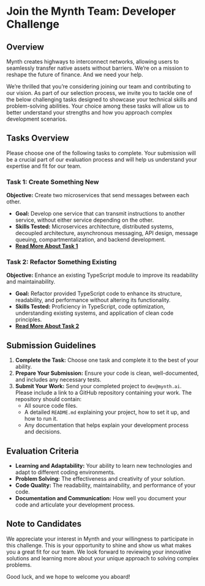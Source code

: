 # Join the Mynth Team: Developer Challenge

## Overview

Mynth creates highways to interconnect networks, allowing users to
seamlessly transfer native assets without barriers. We’re on a mission
to reshape the future of finance. And we need your help.

We’re thrilled that you’re considering joining our team and contributing
to our vision. As part of our selection process, we invite you to tackle
one of the below challenging tasks designed to showcase your technical
skills and problem-solving abilities. Your choice among these tasks will
allow us to better understand your strengths and how you approach
complex development scenarios.

## Tasks Overview

Please choose one of the following tasks to complete. Your submission
will be a crucial part of our evaluation process and will help us
understand your expertise and fit for our team.

### Task 1: Create Something New

**Objective:** Create two microservices that send messages between each
other.

- **Goal:** Develop one service that can transmit instructions to
  another service, without either service depending on the other.
- **Skills Tested:** Microservices architecture, distributed systems,
  decoupled architecture, asynchronous messaging, API design, message
  queuing, compartmentalization, and backend development.
- **[Read More About Task 1](assignment1/README.md)**

### Task 2: Refactor Something Existing

**Objective:** Enhance an existing TypeScript module to improve its
readability and maintainability.

- **Goal:** Refactor provided TypeScript code to enhance its structure,
  readability, and performance without altering its functionality.
- **Skills Tested:** Proficiency in TypeScript, code optimization,
  understanding existing systems, and application of clean code
  principles.
- **[Read More About Task 2](assignment2/README.md)**

## Submission Guidelines

1.  **Complete the Task:** Choose one task and complete it to the best
    of your ability.
2.  **Prepare Your Submission:** Ensure your code is clean,
    well-documented, and includes any necessary tests.
3.  **Submit Your Work:** Send your completed project to `dev@mynth.ai`.
    Please include a link to a GitHub repository containing your work.
    The repository should contain:
    - All source code files.
    - A detailed `README.md` explaining your project, how to set it up,
      and how to run it.
    - Any documentation that helps explain your development process and
      decisions.

## Evaluation Criteria

- **Learning and Adaptability:** Your ability to learn new technologies
  and adapt to different coding environments.
- **Problem Solving:** The effectiveness and creativity of your
  solution.
- **Code Quality:** The readability, maintainability, and performance of
  your code.
- **Documentation and Communication:** How well you document your code
  and articulate your development process.

## Note to Candidates

We appreciate your interest in Mynth and your willingness to participate
in this challenge. This is your opportunity to shine and show us what
makes you a great fit for our team. We look forward to reviewing your
innovative solutions and learning more about your unique approach to
solving complex problems.

Good luck, and we hope to welcome you aboard!
